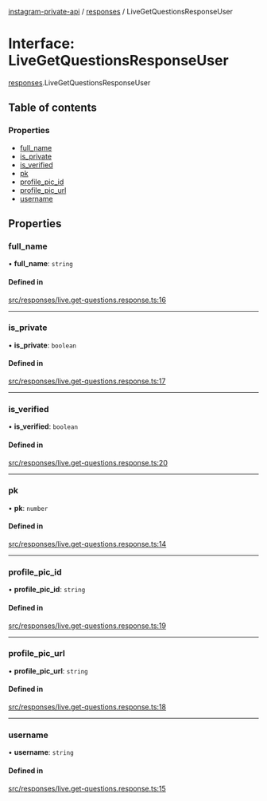 [instagram-private-api](../../README.md) / [responses](../../modules/responses.md) / LiveGetQuestionsResponseUser

# Interface: LiveGetQuestionsResponseUser

[responses](../../modules/responses.md).LiveGetQuestionsResponseUser

## Table of contents

### Properties

- [full\_name](LiveGetQuestionsResponseUser.md#full_name)
- [is\_private](LiveGetQuestionsResponseUser.md#is_private)
- [is\_verified](LiveGetQuestionsResponseUser.md#is_verified)
- [pk](LiveGetQuestionsResponseUser.md#pk)
- [profile\_pic\_id](LiveGetQuestionsResponseUser.md#profile_pic_id)
- [profile\_pic\_url](LiveGetQuestionsResponseUser.md#profile_pic_url)
- [username](LiveGetQuestionsResponseUser.md#username)

## Properties

### full\_name

• **full\_name**: `string`

#### Defined in

[src/responses/live.get-questions.response.ts:16](https://github.com/Nerixyz/instagram-private-api/blob/b3351b9/src/responses/live.get-questions.response.ts#L16)

___

### is\_private

• **is\_private**: `boolean`

#### Defined in

[src/responses/live.get-questions.response.ts:17](https://github.com/Nerixyz/instagram-private-api/blob/b3351b9/src/responses/live.get-questions.response.ts#L17)

___

### is\_verified

• **is\_verified**: `boolean`

#### Defined in

[src/responses/live.get-questions.response.ts:20](https://github.com/Nerixyz/instagram-private-api/blob/b3351b9/src/responses/live.get-questions.response.ts#L20)

___

### pk

• **pk**: `number`

#### Defined in

[src/responses/live.get-questions.response.ts:14](https://github.com/Nerixyz/instagram-private-api/blob/b3351b9/src/responses/live.get-questions.response.ts#L14)

___

### profile\_pic\_id

• **profile\_pic\_id**: `string`

#### Defined in

[src/responses/live.get-questions.response.ts:19](https://github.com/Nerixyz/instagram-private-api/blob/b3351b9/src/responses/live.get-questions.response.ts#L19)

___

### profile\_pic\_url

• **profile\_pic\_url**: `string`

#### Defined in

[src/responses/live.get-questions.response.ts:18](https://github.com/Nerixyz/instagram-private-api/blob/b3351b9/src/responses/live.get-questions.response.ts#L18)

___

### username

• **username**: `string`

#### Defined in

[src/responses/live.get-questions.response.ts:15](https://github.com/Nerixyz/instagram-private-api/blob/b3351b9/src/responses/live.get-questions.response.ts#L15)
